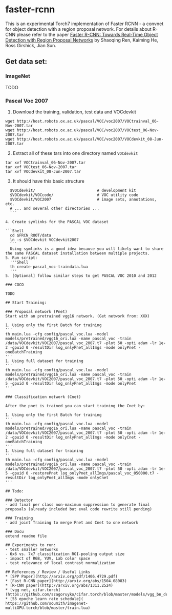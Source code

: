 # faster-rcnn
This is an experimental Torch7 implementation of Faster RCNN - a convnet for object detection with a region proposal network.
For details about R-CNN please refer to the paper [Faster R-CNN: Towards Real-Time Object Detection with Region Proposal Networks](http://arxiv.org/pdf/1506.01497v3.pdf) by Shaoqing Ren, Kaiming He, Ross Girshick, Jian Sun.

## Get data set:

### ImageNet

TODO

### Pascal Voc 2007

1. Download the training, validation, test data and VOCdevkit

  ```Shell
  wget http://host.robots.ox.ac.uk/pascal/VOC/voc2007/VOCtrainval_06-Nov-2007.tar
  wget http://host.robots.ox.ac.uk/pascal/VOC/voc2007/VOCtest_06-Nov-2007.tar
  wget http://host.robots.ox.ac.uk/pascal/VOC/voc2007/VOCdevkit_08-Jun-2007.tar
  ```

2. Extract all of these tars into one directory named `VOCdevkit`

  ```Shell
  tar xvf VOCtrainval_06-Nov-2007.tar
  tar xvf VOCtest_06-Nov-2007.tar
  tar xvf VOCdevkit_08-Jun-2007.tar
  ```

3. It should have this basic structure

  ```Shell
    $VOCdevkit/                           # development kit
    $VOCdevkit/VOCcode/                   # VOC utility code
    $VOCdevkit/VOC2007                    # image sets, annotations, etc.
    # ... and several other directories ...
    ```

4. Create symlinks for the PASCAL VOC dataset

  ```Shell
    cd $FRCN_ROOT/data
    ln -s $VOCdevkit VOCdevkit2007
    ```
    Using symlinks is a good idea because you will likely want to share the same PASCAL dataset installation between multiple projects.
5. Run script:
    '''Shell
    th create-pascal_voc-traindata.lua
    '''
5. [Optional] follow similar steps to get PASCAL VOC 2010 and 2012

### COCO

TODO

## Start Training:

### Proposal network (Pnet)
Start with an pretrained vgg16 network. (Get network from: XXX)

1. Using only the first Batch for training
'''
th main.lua -cfg config/pascal_voc.lua -model models/pretrained/vgg16_ori.lua -name pascal_voc -train /data/VOCdevkit/VOC2007/pascal_voc_2007.t7 -plot 50 -opti adam -lr 1e-2 -gpuid 0 -resultDir log_onlyPnet_allImgs -mode onlyPnet -oneBatchTraining
 '''
1. Using full dataset for training
'''
th main.lua -cfg config/pascal_voc.lua -model models/pretrained/vgg16_ori.lua -name pascal_voc -train /data/VOCdevkit/VOC2007/pascal_voc_2007.t7 -plot 50 -opti adam -lr 1e-5 -gpuid 0 -resultDir log_onlyPnet_allImgs -mode onlyPnet
 '''

### Classification network (Cnet)

After the pnet is trained you can start training the Cnet by:

1. Using only the first Batch for training
'''
th main.lua -cfg config/pascal_voc.lua -model models/pretrained/vgg16_ori.lua -name pascal_voc -train /data/VOCdevkit/VOC2007/pascal_voc_2007.t7 -plot 50 -opti adam -lr 1e-2 -gpuid 0 -resultDir log_onlyPnet_allImgs -mode onlyCnet -oneBatchTraining
 '''
1. Using full dataset for training
'''
th main.lua -cfg config/pascal_voc.lua -model models/pretrained/vgg16_ori.lua -name pascal_voc -train /data/VOCdevkit/VOC2007/pascal_voc_2007.t7 -plot 50 -opti adam -lr 1e-5 -gpuid 0 -restorePnet log_onlyPnet_allImgs/pascal_voc_050000.t7 -resultDir log_onlyPnet_allImgs -mode onlyCnet
 '''

## Todo:

### Detector
- add final per class non-maximum suppression to generate final proposals (already included but eval code rewrite still pending)

### Training
- add joint Training to merge Pnet and Cnet to one network

### Docu
extend readme file

## Experiments to run:
- test smaller networks
- 6x6 vs. 7x7 classification ROI-pooling output size
- impact of RGB, YUV, Lab color space
- test relevance of local contrast normalization

## References / Review / Useful Links
* [SPP Paper](http://arxiv.org/pdf/1406.4729.pdf)
* [Fast R-CNN paper](http://arxiv.org/abs/1504.08083)
* [R-CNN paper](http://arxiv.org/abs/1311.2524)
* [vgg net, cifar.torch](https://github.com/szagoruyko/cifar.torch/blob/master/models/vgg_bn_drop.lua)
* [55 epoche learn rate schedule](
https://github.com/soumith/imagenet-multiGPU.torch/blob/master/train.lua)
